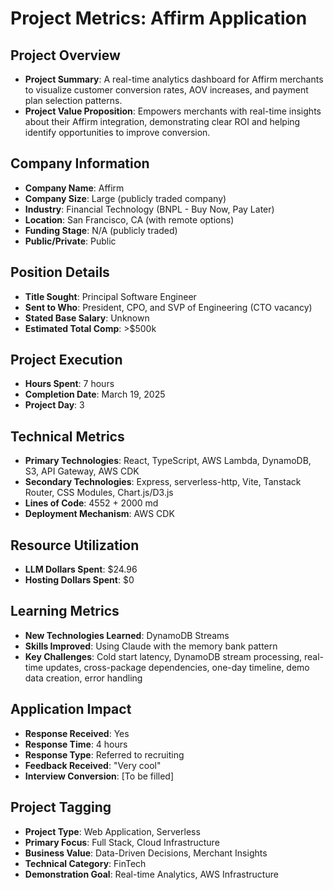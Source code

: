 # Project Metrics: Affirm Application

## Project Overview
- **Project Summary**: A real-time analytics dashboard for Affirm merchants to visualize customer conversion rates, AOV increases, and payment plan selection patterns.
- **Project Value Proposition**: Empowers merchants with real-time insights about their Affirm integration, demonstrating clear ROI and helping identify opportunities to improve conversion.

## Company Information
- **Company Name**: Affirm
- **Company Size**: Large (publicly traded company)
- **Industry**: Financial Technology (BNPL - Buy Now, Pay Later)
- **Location**: San Francisco, CA (with remote options)
- **Funding Stage**: N/A (publicly traded)
- **Public/Private**: Public

## Position Details
- **Title Sought**: Principal Software Engineer
- **Sent to Who**: President, CPO, and SVP of Engineering (CTO vacancy)
- **Stated Base Salary**: Unknown
- **Estimated Total Comp**: >$500k

## Project Execution
- **Hours Spent**: 7 hours
- **Completion Date**: March 19, 2025
- **Project Day**: 3

## Technical Metrics
- **Primary Technologies**: React, TypeScript, AWS Lambda, DynamoDB, S3, API Gateway, AWS CDK
- **Secondary Technologies**: Express, serverless-http, Vite, Tanstack Router, CSS Modules, Chart.js/D3.js
- **Lines of Code**: 4552 + 2000 md
- **Deployment Mechanism**: AWS CDK

## Resource Utilization
- **LLM Dollars Spent**: $24.96
- **Hosting Dollars Spent**: $0

## Learning Metrics
- **New Technologies Learned**: DynamoDB Streams
- **Skills Improved**: Using Claude with the memory bank pattern
- **Key Challenges**: Cold start latency, DynamoDB stream processing, real-time updates, cross-package dependencies, one-day timeline, demo data creation, error handling

## Application Impact
- **Response Received**: Yes
- **Response Time**: 4 hours
- **Response Type**: Referred to recruiting
- **Feedback Received**: "Very cool"
- **Interview Conversion**: [To be filled]

## Project Tagging
- **Project Type**: Web Application, Serverless
- **Primary Focus**: Full Stack, Cloud Infrastructure
- **Business Value**: Data-Driven Decisions, Merchant Insights
- **Technical Category**: FinTech
- **Demonstration Goal**: Real-time Analytics, AWS Infrastructure
